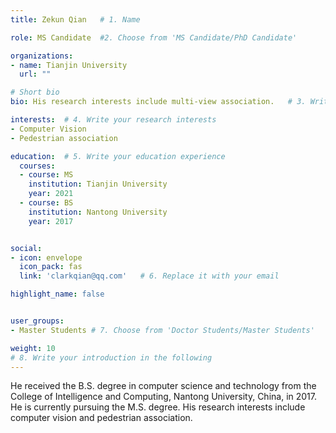 ```yaml
---
title: Zekun Qian   # 1. Name

role: MS Candidate  #2. Choose from 'MS Candidate/PhD Candidate'

organizations:
- name: Tianjin University
  url: ""

# Short bio 
bio: His research interests include multi-view association.   # 3. Write your short biography

interests:  # 4. Write your research interests
- Computer Vision
- Pedestrian association

education:  # 5. Write your education experience
  courses:
  - course: MS
    institution: Tianjin University
    year: 2021
  - course: BS
    institution: Nantong University
    year: 2017


social:
- icon: envelope
  icon_pack: fas
  link: 'clarkqian@qq.com'   # 6. Replace it with your email

highlight_name: false


user_groups:
- Master Students # 7. Choose from 'Doctor Students/Master Students'

weight: 10
# 8. Write your introduction in the following
---
```


He received the B.S. degree in computer science and technology from the College of Intelligence and Computing, Nantong University, China, in 2017.  He is currently pursuing the M.S. degree. His research interests include computer vision and pedestrian association.
